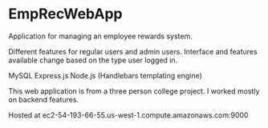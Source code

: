 # EmpRecWebApp
Application for managing an employee rewards system.

Different features for regular users and admin users. Interface and features available change based on the type user logged in.

MySQL Express.js Node.js (Handlebars templating engine)

This web application is from a three person college project. I worked mostly on backend features.
 
Hosted at ec2-54-193-66-55.us-west-1.compute.amazonaws.com:9000
